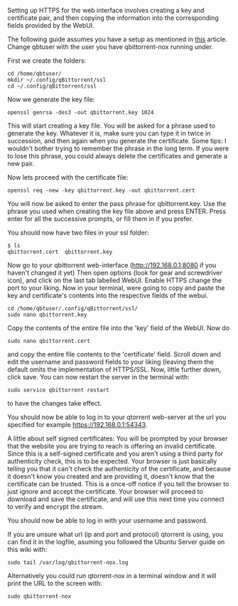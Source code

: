 Setting up HTTPS for the web interface involves creating a key and certificate pair, and then copying the information into the corresponding fields provided by the WebUI.

The following guide assumes you have a setup as mentioned in [this](Setting-up-qBittorrent-on-Ubuntu-server-as-daemon-with-Web-interface) article. Change qbtuser with the user you have qbittorrent-nox running under.

First we create the folders:
```
cd /home/qbtuser/
mkdir ~/.config/qBittorrent/ssl
cd ~/.config/qBittorrent/ssl
```
Now we generate the key file:

`openssl genrsa -des3 -out qbittorrent.key 1024`

This will start creating a key file. You will be asked for a phrase used to generate the key. Whatever it is, make sure you can type it in twice in succession, and then again when you generate the certificate. Some tips: I wouldn't bother trying to remember the phrase in the long term. If you were to lose this phrase, you could always delete the certificates and generate a new pair.

Now lets proceed with the certificate file:

`openssl req -new -key qbittorrent.key -out qbittorrent.cert`

You will now be asked to enter the pass phrase for qbittorrent.key. Use the phrase you used when creating the key file above and press ENTER. Press enter for all the successive prompts, or fill them in if you prefer.

You should now have two files in your ssl folder:
```
$ ls
qbittorrent.cert  qbittorrent.key
```
Now go to your qbittorrent web-interface (http://192.168.0.1:8080 if you haven't changed it yet) Then open options (look for gear and screwdriver icon), and click on the last tab labelled WebUI. Enable HTTPS change the port to your liking. Now in your terminal, were going to copy and paste the key and certificate's contents into the respective fields of the webui.
```
cd /home/qbtuser/.config/qBittorrent/ssl/
sudo nano qbittorrent.key
```
Copy the contents of the entire file into the 'key' field of the WebUI. Now do

`sudo nano qbittorrent.cert`

and copy the entire file contents to the 'certificate' field. Scroll down and edit the username and password fields to your liking (leaving them the default omits the implementation of HTTPS/SSL. Now, little further down, click save. You can now restart the server in the terminal with:

`sudo service qbittorrent restart`

to have the changes take effect. 

You should now be able to log in to your qtorrent web-server at the url you specified for example https://192.168.0.1:54343. 

A little about self signed certificates: You will be prompted by your browser that the website you are trying to reach is offering an invalid certificate. Since this is a self-signed certificate and you aren't using a third party for authenticity check, this is to be expected. Your browser is just basically telling you that it can't check the authenticity of the certificate, and because it doesn't know you created and are providing it, doesn't know that the certificate can be trusted. This is a once-off notice if you tell the browser to just ignore and accept the certificate. Your browser will proceed to download and save the certificate, and will use this next time you connect to verify and encrypt the stream.

You should now be able to log in with your username and password.

If you are unsure what url (ip and port and protocol) qtorrent is using, you can find it in the logfile, asuming you followed the Ubuntu Server guide on this wiki with:

`sudo tail /var/log/qbittorrent-nox.log`

Alternatively you could run qtorrent-nox in a terminal window and it will print the URL to the screen with:

`sudo qbittorrent-nox`
